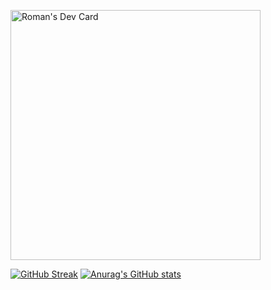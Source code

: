 <a href="https://app.daily.dev/neverFeltAlive"><img src="https://api.daily.dev/devcards/5a014fbe5cee47d2bd0155c7bc65e8f1.png?r=lno" width="400" alt="Roman's Dev Card"/></a>

[![GitHub Streak](https://streak-stats.demolab.com/?user=neverFeltAlive)](https://git.io/streak-stats)
[![Anurag's GitHub stats](https://github-readme-stats.vercel.app/api?username=neverFeltAlive)](https://github.com/anuraghazra/github-readme-stats)
<!--
**neverFeltAlive/neverFeltAlive** is a ✨ _special_ ✨ repository because its `README.md` (this file) appears on your GitHub profile.

Here are some ideas to get you started:

- 🔭 I’m currently working on ...
- 🌱 I’m currently learning ...
- 👯 I’m looking to collaborate on ...
- 🤔 I’m looking for help with ...
- 💬 Ask me about ...
- 📫 How to reach me: ...
- 😄 Pronouns: ...
- ⚡ Fun fact: ...
-->
